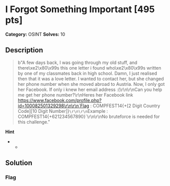 # I Forgot Something Important [495 pts]

**Category:** OSINT
**Solves:** 10

## Description
>b"A few days back, I was going through my old stuff, and there\xe2\x80\x99s this one letter i found who\xe2\x80\x99s written by one of my classmates back in high school. Damn, I just realised then that it was a love letter. I wanted to contact her, but she changed her phone number when she moved abroad to Austria. Now, I only got her Facebook. If only i knew her email address :(\r\n\r\nCan you help me get her phone number?\r\nHeres her Facebook link https://www.facebook.com/profile.php?id=100082501329298\r\n\r\n`Flag : COMPFEST14{+[2 Digit Country Code][10 Digit Number]}`\r\n\r\n`Example : COMPFEST14{+621234567890}`\r\n\r\nNo bruteforce is needed for this challenge."

**Hint**
* -

## Solution

### Flag

